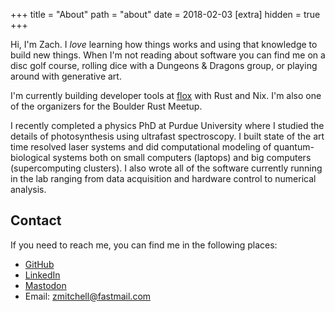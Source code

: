+++
title = "About"
path = "about"
date = 2018-02-03
[extra]
hidden = true
+++

Hi, I'm Zach. I *love* learning how things works and using that knowledge to build new things. When I'm not reading about software you can find me on a disc golf course, rolling dice with a Dungeons & Dragons group, or playing around with generative art.

I'm currently building developer tools at [flox](flox.dev) with Rust and Nix.
I'm also one of the organizers for the Boulder Rust Meetup.

I recently completed a physics PhD at Purdue University where I studied the details of photosynthesis using ultrafast spectroscopy. I built state of the art time resolved laser systems and did computational modeling of quantum-biological systems both on small computers (laptops) and big computers (supercomputing clusters). I also wrote all of the software currently running in the lab ranging from data acquisition and hardware control to numerical analysis.

## Contact
If you need to reach me, you can find me in the following places:

* [GitHub](https://github.com/zmitchell)
* [LinkedIn](https://linkedin.com/in/zmitchell22)
* [Mastodon](https://hachyderm.io/@zmitchell)
* Email: [zmitchell@fastmail.com](mailto:zmitchell@fastmail.com)
